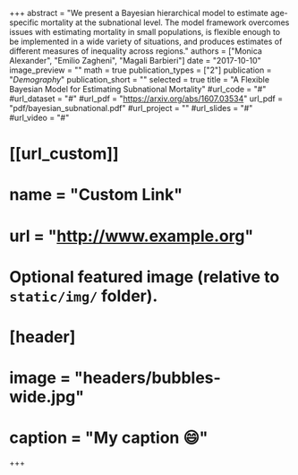 +++
abstract = "We present a Bayesian hierarchical model to estimate age-specific mortality at the subnational level. The model framework overcomes issues with estimating mortality in small populations, is flexible enough to be implemented in a wide variety of situations, and produces estimates of different measures of inequality across regions."
authors = ["Monica Alexander", "Emilio Zagheni", "Magali Barbieri"]
date = "2017-10-10"
image_preview = ""
math = true
publication_types = ["2"]
publication = "*Demography*"
publication_short = ""
selected = true
title = "A Flexible Bayesian Model for Estimating Subnational Mortality"
#url_code = "#"
#url_dataset = "#"
#url_pdf = "https://arxiv.org/abs/1607.03534"
url_pdf = "pdf/bayesian_subnational.pdf"
#url_project = ""
#url_slides = "#"
#url_video = "#"

# [[url_custom]]
# name = "Custom Link"
# url = "http://www.example.org"

# Optional featured image (relative to `static/img/` folder).
# [header]
# image = "headers/bubbles-wide.jpg"
# caption = "My caption :smile:"

+++
